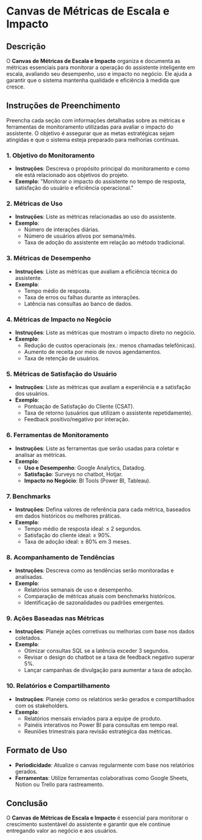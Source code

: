 # Canvas de Métricas de Escala e Impacto

## Descrição
O **Canvas de Métricas de Escala e Impacto** organiza e documenta as métricas essenciais para monitorar a operação do assistente inteligente em escala, avaliando seu desempenho, uso e impacto no negócio. Ele ajuda a garantir que o sistema mantenha qualidade e eficiência à medida que cresce.

## Instruções de Preenchimento

Preencha cada seção com informações detalhadas sobre as métricas e ferramentas de monitoramento utilizadas para avaliar o impacto do assistente. O objetivo é assegurar que as metas estratégicas sejam atingidas e que o sistema esteja preparado para melhorias contínuas.

### 1. Objetivo do Monitoramento
- **Instruções**: Descreva o propósito principal do monitoramento e como ele está relacionado aos objetivos do projeto.
- **Exemplo**: "Monitorar o impacto do assistente no tempo de resposta, satisfação do usuário e eficiência operacional."

### 2. Métricas de Uso
- **Instruções**: Liste as métricas relacionadas ao uso do assistente.
- **Exemplo**:
  - Número de interações diárias.
  - Número de usuários ativos por semana/mês.
  - Taxa de adoção do assistente em relação ao método tradicional.

### 3. Métricas de Desempenho
- **Instruções**: Liste as métricas que avaliam a eficiência técnica do assistente.
- **Exemplo**:
  - Tempo médio de resposta.
  - Taxa de erros ou falhas durante as interações.
  - Latência nas consultas ao banco de dados.

### 4. Métricas de Impacto no Negócio
- **Instruções**: Liste as métricas que mostram o impacto direto no negócio.
- **Exemplo**:
  - Redução de custos operacionais (ex.: menos chamadas telefônicas).
  - Aumento de receita por meio de novos agendamentos.
  - Taxa de retenção de usuários.

### 5. Métricas de Satisfação do Usuário
- **Instruções**: Liste as métricas que avaliam a experiência e a satisfação dos usuários.
- **Exemplo**:
  - Pontuação de Satisfação do Cliente (CSAT).
  - Taxa de retorno (usuários que utilizam o assistente repetidamente).
  - Feedback positivo/negativo por interação.

### 6. Ferramentas de Monitoramento
- **Instruções**: Liste as ferramentas que serão usadas para coletar e analisar as métricas.
- **Exemplo**:
  - **Uso e Desempenho**: Google Analytics, Datadog.
  - **Satisfação**: Surveys no chatbot, Hotjar.
  - **Impacto no Negócio**: BI Tools (Power BI, Tableau).

### 7. Benchmarks
- **Instruções**: Defina valores de referência para cada métrica, baseados em dados históricos ou melhores práticas.
- **Exemplo**:
  - Tempo médio de resposta ideal: ≤ 2 segundos.
  - Satisfação do cliente ideal: ≥ 90%.
  - Taxa de adoção ideal: ≥ 80% em 3 meses.

### 8. Acompanhamento de Tendências
- **Instruções**: Descreva como as tendências serão monitoradas e analisadas.
- **Exemplo**:
  - Relatórios semanais de uso e desempenho.
  - Comparação de métricas atuais com benchmarks históricos.
  - Identificação de sazonalidades ou padrões emergentes.

### 9. Ações Baseadas nas Métricas
- **Instruções**: Planeje ações corretivas ou melhorias com base nos dados coletados.
- **Exemplo**:
  - Otimizar consultas SQL se a latência exceder 3 segundos.
  - Revisar o design do chatbot se a taxa de feedback negativo superar 5%.
  - Lançar campanhas de divulgação para aumentar a taxa de adoção.

### 10. Relatórios e Compartilhamento
- **Instruções**: Planeje como os relatórios serão gerados e compartilhados com os stakeholders.
- **Exemplo**:
  - Relatórios mensais enviados para a equipe de produto.
  - Painéis interativos no Power BI para consultas em tempo real.
  - Reuniões trimestrais para revisão estratégica das métricas.

## Formato de Uso
- **Periodicidade**: Atualize o canvas regularmente com base nos relatórios gerados.
- **Ferramentas**: Utilize ferramentas colaborativas como Google Sheets, Notion ou Trello para rastreamento.

## Conclusão
O **Canvas de Métricas de Escala e Impacto** é essencial para monitorar o crescimento sustentável do assistente e garantir que ele continue entregando valor ao negócio e aos usuários.